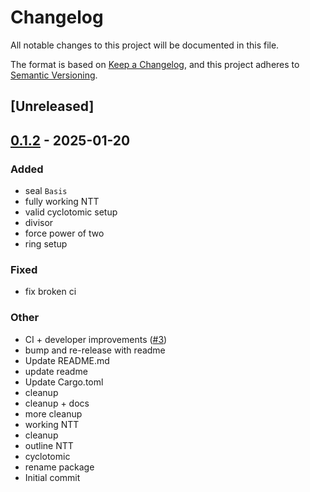 # Changelog
All notable changes to this project will be documented in this file.

The format is based on [Keep a Changelog](https://keepachangelog.com/en/1.0.0/),
and this project adheres to [Semantic Versioning](https://semver.org/spec/v2.0.0.html).

## [Unreleased]

## [0.1.2](https://github.com/Autoparallel/ajtai/compare/v0.1.1...v0.1.2) - 2025-01-20

### Added
- seal `Basis`
- fully working NTT
- valid cyclotomic setup
- divisor
- force power of two
- ring setup

### Fixed
- fix broken ci

### Other
- CI + developer improvements ([#3](https://github.com/Autoparallel/ajtai/pull/3))
- bump and re-release with readme
- Update README.md
- update readme
- Update Cargo.toml
- cleanup
- cleanup + docs
- more cleanup
- working NTT
- cleanup
- outline NTT
- cyclotomic
- rename package
- Initial commit
